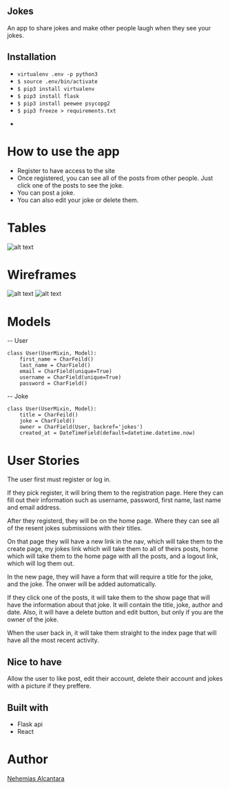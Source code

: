 ## Jokes

An app to share jokes and make other people laugh when they see your jokes.

## Installation

- ``` virtualenv .env -p python3 ```
- ```$ source .env/bin/activate ```
- ```$ pip3 install virtualenv ```
- ```$ pip3 install flask ```
- ```$ pip3 install peewee psycopg2```
- ```$ pip3 freeze > requirements.txt```
- ```$ pip3 install flask_login flask-bcrypt
 
# How to use the app

* Register to have access to the site
* Once registered, you can see all of the posts from other people. Just click one of the posts to see the joke.
* You can post a joke.
* You can also edit your joke or delete them.

# Tables

![alt text](https://i.imgur.com/Lo1Fw2S.jpg?1)

# Wireframes

![alt text](https://i.imgur.com/FaHfXPK.jpg?1)
![alt text](https://i.imgur.com/sLLYGz9.jpg?2)

# Models
-- User
```
class User(UserMixin, Model):
	first_name = CharFeild()
	last_name = CharField()
	email = CharField(unique=True)
	username = CharField(unique=True)
	password = CharField()
```

-- Joke
```
class User(UserMixin, Model):
	title = CharFeild()
	joke = CharField()
	owner = CharField(User, backref='jokes')
	created_at = DateTimeField(default=datetime.datetime.now)
```

# User Stories

The user first must register or log in.

If they pick register, it will bring them to the registration page. Here they can fill out their information such as username, password, first name, last name and email address.

After they registerd, they will be on the home page. Where they can see all of the resent jokes submissions with their titles.

On that page they will have a new link in the nav, which will take them to the create page, my jokes link which will take them to all of theirs posts, home which will take them to the home page with all the posts, and a logout link, which will log them out.

In the new page, they will have a form that will require a title for the joke, and the joke. The onwer will be added automatically.

If they click one of the posts, it will take them to the show page that will have the information about that joke. It will contain the title, joke, author and date. Also, it will have a delete button and edit button, but only if you are the owner of the joke.

When the user back in, it will take them straight to the index page that will have all the most recent activity.

## Nice to have

Allow the user to like post, edit their account, delete their account and jokes with a picture if they preffere.

## Built with

* Flask api
* React

# Author

[Nehemias Alcantara](https://github.com/nemiasalc56)